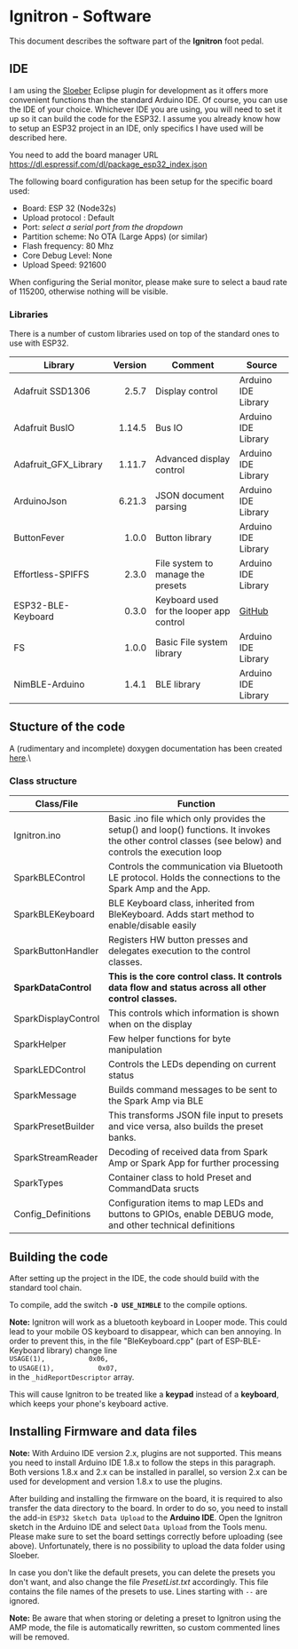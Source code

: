# Ignitron - Software
This document describes the software part of the **Ignitron** foot pedal.

## IDE
I am using the [Sloeber](https://eclipse.baeyens.it) Eclipse plugin for development as it offers more convenient functions than the standard Arduino IDE. Of course, you can use the IDE of your choice.
Whichever IDE you are using, you will need to set it up so it can build the code for the ESP32.
I assume you already know how to setup an ESP32 project in an IDE, only specifics I have used will be described here.

You need to add the board manager URL https://dl.espressif.com/dl/package_esp32_index.json

The following board configuration has been setup for the specific board used:
- Board: ESP 32 (Node32s)
- Upload protocol : Default
- Port: *select a serial port from the dropdown*
- Partition scheme: No OTA (Large Apps) (or similar)
- Flash frequency: 80 Mhz
- Core Debug Level: None
- Upload Speed: 921600

When configuring the Serial monitor, please make sure to select a baud rate of 115200, otherwise nothing will be visible.

### Libraries
There is a number of custom libraries used on top of the standard ones to use with ESP32.

|Library|Version|Comment| Source
|---|---:|---|---|
| Adafruit SSD1306 | 2.5.7 | Display control | Arduino IDE Library |
| Adafruit BusIO | 1.14.5 | Bus IO | Arduino IDE Library |
| Adafruit_GFX_Library | 1.11.7 | Advanced display control | Arduino IDE Library |
| ArduinoJson | 6.21.3 | JSON document parsing | Arduino IDE Library |
| ButtonFever | 1.0.0 | Button library | Arduino IDE Library |
| Effortless-SPIFFS | 2.3.0 | File system to manage the presets | Arduino IDE Library |
| ESP32-BLE-Keyboard | 0.3.0 | Keyboard used for the looper app control | [GitHub](https://github.com/T-vK/ESP32-BLE-Keyboard) |
| FS | 1.0.0 | Basic File system library| Arduino IDE Library |
| NimBLE-Arduino  | 1.4.1 | BLE library | Arduino IDE Library |

## Stucture of the code
A (rudimentary and incomplete) doxygen documentation has been created [here](https://github.com/stangreg/Ignitron/blob/main/doxygen/html/index.html).\

### Class structure
| Class/File | Function |
|---|---|
| Ignitron.ino | Basic .ino file which only provides the setup() and loop() functions. It invokes the other control classes (see below) and controls the execution loop |
| SparkBLEControl | Controls the communication via Bluetooth LE protocol. Holds the connections to the Spark Amp and the App. |
| SparkBLEKeyboard | BLE Keyboard class, inherited from BleKeyboard. Adds start method to enable/disable easily |
| SparkButtonHandler | Registers HW button presses and delegates execution to the control classes. |
| **SparkDataControl** | **This is the core control class. It controls data flow and status across all other control classes.** |
| SparkDisplayControl | This controls which information is shown when on the display |
| SparkHelper | Few helper functions for byte manipulation |
| SparkLEDControl | Controls the LEDs depending on current status |
| SparkMessage | Builds command messages to be sent to the Spark Amp via BLE |
| SparkPresetBuilder | This transforms JSON file input to presets and vice versa, also builds the preset banks. |
| SparkStreamReader | Decoding of received data from Spark Amp or Spark App for further processing |
| SparkTypes | Container class to hold Preset and CommandData sructs |
| Config_Definitions | Configuration items to map LEDs and buttons to GPIOs, enable DEBUG mode, and other technical definitions |

## Building the code
After setting up the project in the IDE, the code should build with the standard tool chain.

To compile, add the switch **`-D USE_NIMBLE`** to the compile options.

**Note:** Ignitron will work as a bluetooth keyboard in Looper mode. This could lead to your mobile OS keyboard to disappear, which can ben annoying. In order to prevent this, in the file "BleKeyboard.cpp" (part of ESP-BLE-Keyboard library) change line\
`USAGE(1),           0x06,`\
to `USAGE(1),           0x07,`\
in the `_hidReportDescriptor` array.

This will cause Ignitron to be treated like a **keypad** instead of a **keyboard**, which keeps your phone's keyboard active.

## Installing Firmware and data files
**Note:** With Arduino IDE version 2.x, plugins are not supported. This means you need to install Arduino IDE 1.8.x to follow the steps in this paragraph. Both versions 1.8.x and 2.x can be installed in parallel, so version 2.x can be used for development and version 1.8.x to use the plugins.

After building and installing the firmware on the board, it is required to also transfer the data directory to the board. In order to do so, you need to install the add-in `ESP32 Sketch Data Upload` to the **Arduino IDE**. Open the Ignitron sketch in the Arduino IDE and select `Data Upload` from the Tools menu. Please make sure to set the board settings correctly before uploading (see above). Unfortunately, there is no possibility to upload the data folder using Sloeber.

In case you don't like the default presets, you can delete the presets you don't want, and also change the file *PresetList.txt* accordingly. This file contains the file names of the presets to use. Lines starting with `--` are ignored.

**Note:** Be aware that when storing or deleting a preset to Ignitron using the AMP mode, the file is automatically rewritten, so custom commented lines will be removed.
